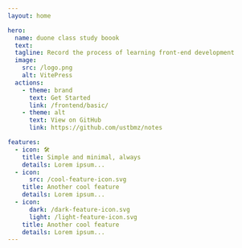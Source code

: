```yaml
---
layout: home

hero:
  name: duone class study boook
  text:
  tagline: Record the process of learning front-end development
  image:
    src: /logo.png
    alt: VitePress
  actions:
    - theme: brand
      text: Get Started
      link: /frontend/basic/
    - theme: alt
      text: View on GitHub
      link: https://github.com/ustbmz/notes

features:
  - icon: 🛠️
    title: Simple and minimal, always
    details: Lorem ipsum...
  - icon:
      src: /cool-feature-icon.svg
    title: Another cool feature
    details: Lorem ipsum...
  - icon:
      dark: /dark-feature-icon.svg
      light: /light-feature-icon.svg
    title: Another cool feature
    details: Lorem ipsum...
---
```


<style>
  :root {
  --vp-home-hero-name-color: transparent;
  --vp-home-hero-name-background: -webkit-linear-gradient(120deg, #ff0000, #000000);
 
}
 .clip{
    font-size:38px;
  }
</style>

